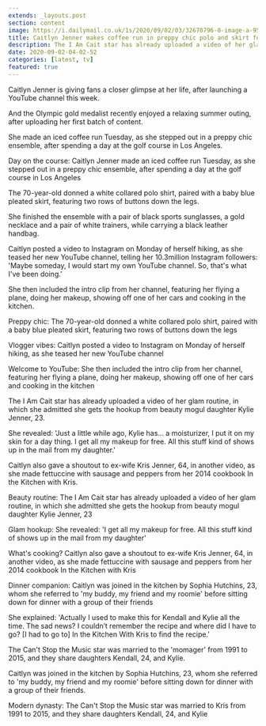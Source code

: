 ```yaml
---
extends: _layouts.post
section: content
image: https://i.dailymail.co.uk/1s/2020/09/02/03/32670796-0-image-a-95_1599012854872.jpg 
title: Caitlyn Jenner makes coffee run in preppy chic polo and skirt following day on the golf course in LA 
description: The I Am Cait star has already uploaded a video of her glam routine, as well as a cooking tutorial, ripped straight out of the pages of ex Kris Jenners 2014 cookbook In the Kitchen with Kris. 
date: 2020-09-02-04-02-52 
categories: [latest, tv] 
featured: true 
--- 
```

Caitlyn Jenner is giving fans a closer glimpse at her life, after launching a YouTube channel this week.

And the Olympic gold medalist recently enjoyed a relaxing summer outing, after uploading her first batch of content.

She made an iced coffee run Tuesday, as she stepped out in a preppy chic ensemble, after spending a day at the golf course in Los Angeles.

Day on the course: Caitlyn Jenner made an iced coffee run Tuesday, as she stepped out in a preppy chic ensemble, after spending a day at the golf course in Los Angeles

The 70-year-old donned a white collared polo shirt, paired with a baby blue pleated skirt, featuring two rows of buttons down the legs.

She finished the ensemble with a pair of black sports sunglasses, a gold necklace and a pair of white trainers, while carrying a black leather handbag.

Caitlyn posted a video to Instagram on Monday of herself hiking, as she teased her new YouTube channel, telling her 10.3million Instagram followers: 'Maybe someday, I would start my own YouTube channel. So, that's what I've been doing.'

She then included the intro clip from her channel, featuring her flying a plane, doing her makeup, showing off one of her cars and cooking in the kitchen.

Preppy chic: The 70-year-old donned a white collared polo shirt, paired with a baby blue pleated skirt, featuring two rows of buttons down the legs

Vlogger vibes: Caitlyn posted a video to Instagram on Monday of herself hiking, as she teased her new YouTube channel

Welcome to YouTube: She then included the intro clip from her channel, featuring her flying a plane, doing her makeup, showing off one of her cars and cooking in the kitchen

The I Am Cait star has already uploaded a video of her glam routine, in which she admitted she gets the hookup from beauty mogul daughter Kylie Jenner, 23.

She revealed: 'Just a little while ago, Kylie has... a moisturizer, I put it on my skin for a day thing. I get all my makeup for free. All this stuff kind of shows up in the mail from my daughter.'

Caitlyn also gave a shoutout to ex-wife Kris Jenner, 64, in another video, as she made fettuccine with sausage and peppers from her 2014 cookbook In the Kitchen with Kris.

Beauty routine: The I Am Cait star has already uploaded a video of her glam routine, in which she admitted she gets the hookup from beauty mogul daughter Kylie Jenner, 23

Glam hookup: She revealed: 'I get all my makeup for free. All this stuff kind of shows up in the mail from my daughter'

What's cooking? Caitlyn also gave a shoutout to ex-wife Kris Jenner, 64, in another video, as she made fettuccine with sausage and peppers from her 2014 cookbook In the Kitchen with Kris

Dinner companion: Caitlyn was joined in the kitchen by Sophia Hutchins, 23, whom she referred to 'my buddy, my friend and my roomie' before sitting down for dinner with a group of their friends

She explained: 'Actually I used to make this for Kendall and Kylie all the time. The sad news? I couldn’t remember the recipe and where did I have to go? [I had to go to] In the Kitchen With Kris to find the recipe.' 

The Can't Stop the Music star was married to the 'momager' from 1991 to 2015, and they share daughters Kendall, 24, and Kylie. 

Caitlyn was joined in the kitchen by Sophia Hutchins, 23, whom she referred to 'my buddy, my friend and my roomie' before sitting down for dinner with a group of their friends.

Modern dynasty: The Can't Stop the Music star was married to Kris from 1991 to 2015, and they share daughters Kendall, 24, and Kylie

